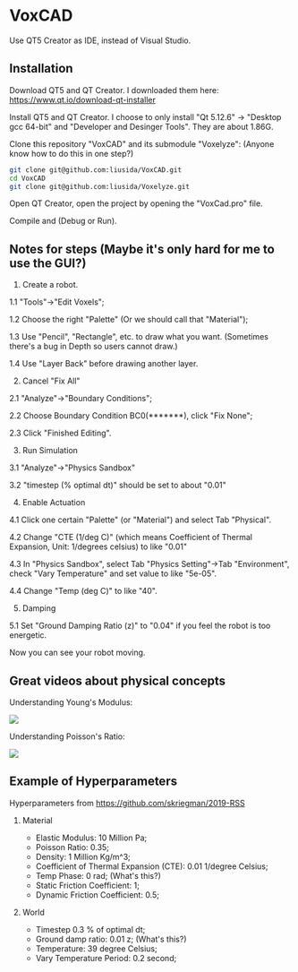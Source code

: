 # VoxCAD

Use QT5 Creator as IDE, instead of Visual Studio.

## Installation

Download QT5 and QT Creator. I downloaded them here: https://www.qt.io/download-qt-installer

Install QT5 and QT Creator. I choose to only install "Qt 5.12.6" -> "Desktop gcc 64-bit" and "Developer and Desinger Tools". They are about 1.86G.

Clone this repository "VoxCAD" and its submodule "Voxelyze": (Anyone know how to do this in one step?)

```bash
git clone git@github.com:liusida/VoxCAD.git
cd VoxCAD
git clone git@github.com:liusida/Voxelyze.git
```

Open QT Creator, open the project by opening the "VoxCad.pro" file.

Compile and (Debug or Run).


## Notes for steps (Maybe it's only hard for me to use the GUI?)

1. Create a robot.

1.1 "Tools"->"Edit Voxels"; 

1.2 Choose the right "Palette" (Or we should call that "Material"); 

1.3 Use "Pencil", "Rectangle", etc. to draw what you want. (Sometimes there's a bug in Depth so users cannot draw.)

1.4 Use "Layer Back" before drawing another layer.

2. Cancel "Fix All"

2.1 "Analyze"->"Boundary Conditions";

2.2 Choose Boundary Condition BC0(*******), click "Fix None";

2.3 Click "Finished Editing".

3. Run Simulation

3.1 "Analyze"->"Physics Sandbox"

3.2 "timestep (% optimal dt)" should be set to about "0.01"

4. Enable Actuation

4.1 Click one certain "Palette" (or "Material") and select Tab "Physical".

4.2 Change "CTE (1/deg C)" (which means Coefficient of Thermal Expansion, Unit: 1/degrees celsius) to like "0.01"

4.3 In "Physics Sandbox", select Tab "Physics Setting"->Tab "Environment", check "Vary Temperature" and set value to like "5e-05".

4.4 Change "Temp (deg C)" to like "40".

5. Damping

5.1 Set "Ground Damping Ratio (z)" to "0.04" if you feel the robot is too energetic.

Now you can see your robot moving.

## Great videos about physical concepts

Understanding Young's Modulus: 

[![](https://i.ytimg.com/vi/DLE-ieOVFjI/hqdefault.jpg?sqp=-oaymwEZCPYBEIoBSFXyq4qpAwsIARUAAIhCGAFwAQ==&rs=AOn4CLDVt2H-rw0Bg7acXSBktS2e0DqeZA)](https://www.youtube.com/watch?v=DLE-ieOVFjI)

Understanding Poisson's Ratio: 

[![](https://i.ytimg.com/vi/tuOlM3P7ygA/hqdefault.jpg?sqp=-oaymwEZCPYBEIoBSFXyq4qpAwsIARUAAIhCGAFwAQ==&rs=AOn4CLBVaNtvEewQxuTZv6eHlH1zacW0mg)](https://www.youtube.com/watch?v=tuOlM3P7ygA)

## Example of Hyperparameters

Hyperparameters from https://github.com/skriegman/2019-RSS

1. Material

    * Elastic Modulus: 10 Million Pa;
    * Poisson Ratio: 0.35;
    * Density: 1 Million Kg/m^3;
    * Coefficient of Thermal Expansion (CTE): 0.01 1/degree Celsius;
    * Temp Phase: 0 rad; (What's this?)
    * Static Friction Coefficient: 1;
    * Dynamic Friction Coefficient: 0.5;

2. World

    * Timestep 0.3 % of optimal dt;
    * Ground damp ratio: 0.01 z; (What's this?)
    * Temperature: 39 degree Celsius;
    * Vary Temperature Period: 0.2 second;

